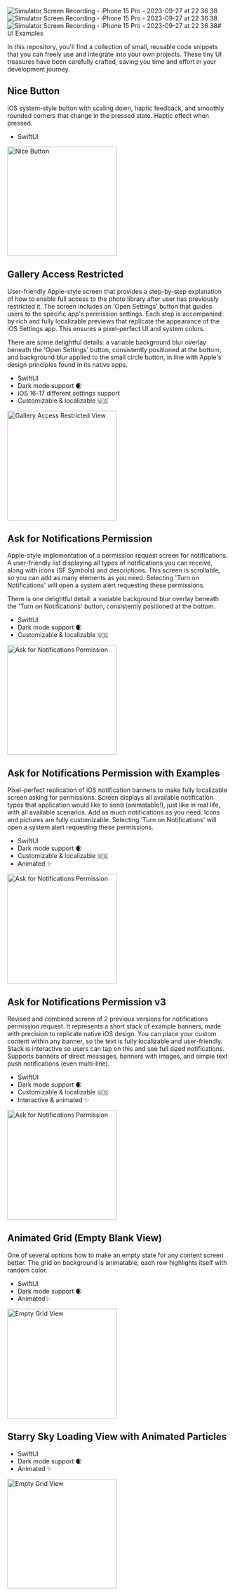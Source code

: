 ![Simulator Screen Recording - iPhone 15 Pro - 2023-09-27 at 22 36 38](https://github.com/UIXaker/UIExamples/assets/44265085/0455b888-fb15-401b-b56d-9d46e09daf23)![Simulator Screen Recording - iPhone 15 Pro - 2023-09-27 at 22 36 38](https://github.com/UIXaker/UIExamples/assets/44265085/015428c3-e215-4499-aa95-29773c040807)![Simulator Screen Recording - iPhone 15 Pro - 2023-09-27 at 22 36 38](https://github.com/UIXaker/UIExamples/assets/44265085/930b1b10-0ca7-4907-9da6-64ec63a7ff17)# UI Examples

In this repository, you'll find a collection of small, reusable code snippets that you can freely use and integrate into your own projects. These tiny UI treasures have been carefully crafted, saving you time and effort in your development journey.

## Nice Button

iOS system-style button with scaling down, haptic feedback, and smoothly rounded corners that change in the pressed state. Haptic effect when pressed.

- SwiftUI


<a href="https://github.com/UIXaker/UIExamples/blob/main/UIExamples/Modules/NiceButton/NiceButtonStyle/NiceButtonStyle.swift"><img src="Previews/NiceButton.gif" width="250px" alt="Nice Button"></a>


## Gallery Access Restricted

User-friendly Apple-style screen that provides a step-by-step explanation of how to enable full access to the photo library after user has previously restricted it. The screen includes an 'Open Settings' button that guides users to the specific app's permission settings. Each step is accompanied by rich and fully localizable previews that replicate the appearance of the iOS Settings app. This ensures a pixel-perfect UI and system colors.

There are some delightful details: a variable background blur overlay beneath the 'Open Settings' button, consistently positioned at the bottom, and background blur applied to the small circle button, in line with Apple's design principles found in its native apps.

- SwiftUI
- Dark mode support 🌒
- iOS 16-17 different settings support
- Customizable & localizable 🇺🇸


<a href="https://github.com/UIXaker/UIExamples/blob/main/UIExamples/Modules/GalleryAccess/View/GalleryAccessView.swift"><img src="Previews/GalleryAccess.jpg" width="250px" alt="Gallery Access Restricted View"></a>

## Ask for Notifications Permission

Apple-style implementation of a permission request screen for notifications. A user-friendly list displaying all types of notifications you can receive, along with icons (SF Symbols) and descriptions. This screen is scrollable, so you can add as many elements as you need. Selecting 'Turn on Notifications' will open a system alert requesting these permissions.

There is one delightful detail: a variable background blur overlay beneath the 'Turn on Notifications' button, consistently positioned at the bottom.

- SwiftUI
- Dark mode support 🌒
- Customizable & localizable 🇺🇸

<a href="https://github.com/UIXaker/UIExamples/blob/main/UIExamples/Modules/Notifications/View1/NotificationSetupView.swift"><img src="Previews/NotificationsPermission.jpg" width="250px" alt="Ask for Notifications Permission"></a>

## Ask for Notifications Permission with Examples

Pixel-perfect replication of iOS notification banners to make fully localizable screen asking for permissions. Screen displays all available notification types that application would like to send (animatable!), just like in real life, with all available scenarios. Add as much notifications as you need. Icons and pictures are fully customizable. Selecting 'Turn on Notifications' will open a system alert requesting these permissions.

- SwiftUI
- Dark mode support 🌒
- Customizable & localizable 🇺🇸
- Animated ✨

<a href="https://github.com/UIXaker/UIExamples/blob/main/UIExamples/Modules/Notifications/View2/NotificationSetupView2.swift"><img src="Previews/NotificationsPermission2.jpg" width="250px" alt="Ask for Notifications Permission"></a>

## Ask for Notifications Permission v3

Revised and combined screen of 2 previous versions for notifications permission request. It represents a short stack of example banners, made with precision to replicate native iOS design. You can place your custom content within any banner, so the text is fully localizable and user-friendly. Stack is interactive so users can tap on this and see full sized notifications. Supports banners of direct messages, banners with images, and simple text push notifications (even multi-line).

- SwiftUI
- Dark mode support 🌒
- Customizable & localizable 🇺🇸
- Interactive & animated ✨

<a href="https://github.com/UIXaker/UIExamples/blob/main/UIExamples/Modules/Notifications/View3/NotificationSetupView3.swift"><img src="Previews/NotificationsPermission3.jpg" width="250px" alt="Ask for Notifications Permission"></a>

## Animated Grid (Empty Blank View)

One of several options how to make an empty state for any content screen better. The grid on background is animatable, each row highlights itself with random color.

- SwiftUI
- Dark mode support 🌒
- Animated✨

<a href="https://github.com/UIXaker/UIExamples/blob/main/UIExamples/Modules/EmptyGrid/View/GridView.swift"><img src="Previews/EmptyGridView.gif" width="250px" alt="Empty Grid View"></a>

## Starry Sky Loading View with Animated Particles

- SwiftUI
- Dark mode support 🌒
- Animated ✨

<a href="https://github.com/UIXaker/UIExamples/blob/main/UIExamples/Modules/Loading/View/LoadingView.swift"><img src="Previews/LoadingView.gif" width="250px" alt="Empty Grid View"></a>
